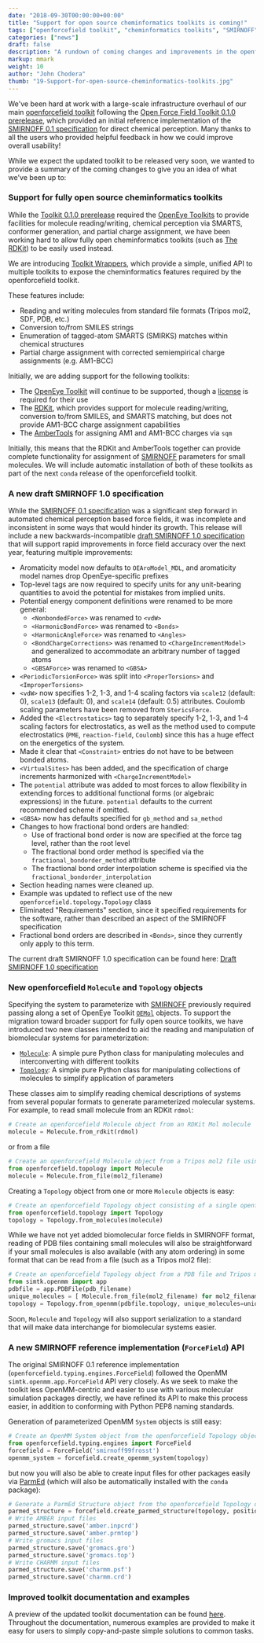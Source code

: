 ```yaml
---
date: "2018-09-30T00:00:00+00:00"
title: "Support for open source cheminformatics toolkits is coming!"
tags: ["openforcefield toolkit", "cheminformatics toolkits", "SMIRNOFF"]
categories: ["news"]
draft: false
description: "A rundown of coming changes and improvements in the openforcefield toolkit."
markup: mmark
weight: 10
author: "John Chodera"
thumb: "19-Support-for-open-source-cheminformatics-toolkits.jpg"
---
```


We've been hard at work with a large-scale infrastructure overhaul of our main [openforcefield toolkit](http://github.com/openforcefield/openforcefield) following the [Open Force Field Toolkit 0.1.0 prerelease](https://github.com/openforcefield/openforcefield/releases/tag/0.1.0), which provided an initial reference implementation of the [SMIRNOFF 0.1 specification](https://doi.org/10.1101/286542) for direct chemical perception.
Many thanks to all the users who provided helpful feedback in how we could improve overall usability!

While we expect the updated toolkit to be released very soon, we wanted to provide a summary of the coming changes to give you an idea of what we've been up to:

### Support for fully open source cheminformatics toolkits

While the [Toolkit 0.1.0 prerelease](https://github.com/openforcefield/openforcefield/releases/tag/0.1.0) required the [OpenEye Toolkits](https://docs.eyesopen.com/toolkits/python/index.html) to provide facilities for molecule reading/writing, chemical perception via SMARTS, conformer generation, and partial charge assignment, we have been working hard to allow fully open cheminformatics toolkits (such as [The RDKit](http://www.rdkit.org/)) to be easily used instead.

We are introducing [Toolkit Wrappers](https://open-forcefield-toolkit.readthedocs.io/en/topology/utils.html#toolkit-wrappers), which provide a simple, unified API to multiple toolkits to expose the cheminformatics features required by the openforcefield toolkit.

These features include:
* Reading and writing molecules from standard file formats (Tripos mol2, SDF, PDB, etc.)
* Conversion to/from SMILES strings
* Enumeration of tagged-atom SMARTS (SMIRKS) matches within chemical structures
* Partial charge assignment with corrected semiempirical charge assignments (e.g. AM1-BCC)

Initially, we are adding support for the following toolkits:
* The [OpenEye Toolkit](https://docs.eyesopen.com/toolkits/python/index.html) will continue to be supported, though a [license](https://www.eyesopen.com/pricing) is required for their use
* The [RDKit](http://www.rdkit.org), which provides support for molecule reading/writing, conversion to/from SMILES, and SMARTS matching, but does not provide AM1-BCC charge assignment capabilities
* The [AmberTools](http://ambermd.org/AmberTools.php) for assigning AM1 and AM1-BCC charges via `sqm`

Initially, this means that the RDKit and AmberTools together can provide complete functionality for assignment of [SMIRNOFF](https://open-forcefield-toolkit.readthedocs.io/en/topology/smirnoff.html) parameters for small molecules.
We will include automatic installation of both of these toolkits as part of the next `conda` release of the openforcefield toolkit.

### A new draft SMIRNOFF 1.0 specification

While the [SMIRNOFF 0.1 specification](https://doi.org/10.1101/286542) was a significant step forward in automated chemical perception based force fields, it was incomplete and inconsistent in some ways that would hinder its growth.
This release will include a new backwards-incompatible [draft SMIRNOFF 1.0 specification](https://open-forcefield-toolkit.readthedocs.io/en/topology/smirnoff.html) that will support rapid improvements in force field accuracy over the next year, featuring multiple improvements:

* Aromaticity model now defaults to `OEAroModel_MDL`, and aromaticity model names drop OpenEye-specific prefixes
* Top-level tags are now required to specify units for any unit-bearing quantities to avoid the potential for mistakes from implied units.
* Potential energy component definitions were renamed to be more general:
    * `<NonbondedForce>` was renamed to `<vdW>`
    * `<HarmonicBondForce>` was renamed to `<Bonds>`
    * `<HarmonicAngleForce>` was renamed to `<Angles>`
    * `<BondChargeCorrections>` was renamed to `<ChargeIncrementModel>` and generalized to accommodate an arbitrary number of tagged atoms
    * `<GBSAForce>` was renamed to `<GBSA>`    
* `<PeriodicTorsionForce>` was split into `<ProperTorsions>` and `<ImproperTorsions>`
* `<vdW>` now specifies 1-2, 1-3, and 1-4 scaling factors via `scale12` (default: 0), `scale13` (default: 0), and `scale14` (default: 0.5) attributes. Coulomb scaling parameters have been removed from `StericsForce`.
* Added the `<Electrostatics>` tag to separately specify 1-2, 1-3, and 1-4 scaling factors for electrostatics, as well as the method used to compute electrostatics (`PME`, `reaction-field`, `Coulomb`) since this has a huge effect on the energetics of the system.
* Made it clear that `<Constraint>` entries do not have to be between bonded atoms.
* `<VirtualSites>` has been added, and the specification of charge increments harmonized with `<ChargeIncrementModel>`
* The `potential` attribute was added to most forces to allow flexibility in extending forces to additional functional forms (or algebraic expressions) in the future. `potential` defaults to the current recommended scheme if omitted.
* `<GBSA>` now has defaults specified for `gb_method` and `sa_method`
* Changes to how fractional bond orders are handled:
    * Use of fractional bond order is now are specified at the force tag level, rather than the root level
    * The fractional bond order method is specified via the `fractional_bondorder_method` attribute
    * The fractional bond order interpolation scheme is specified via the `fractional_bondorder_interpolation`
* Section heading names were cleaned up.
* Example was updated to reflect use of the new `openforcefield.topology.Topology` class
* Eliminated "Requirements" section, since it specified requirements for the software, rather than described an aspect of the SMIRNOFF specification
* Fractional bond orders are described in `<Bonds>`, since they currently only apply to this term.

The current draft SMIRNOFF 1.0 specification can be found here: [Draft SMIRNOFF 1.0 specification](https://open-forcefield-toolkit.readthedocs.io/en/topology/smirnoff.html)

### New openforcefield `Molecule` and `Topology` objects

Specifying the system to parameterize with [SMIRNOFF](https://open-forcefield-toolkit.readthedocs.io/en/topology/smirnoff.html) previously required passing along a set of OpenEye Toolkit [`OEMol`](https://docs.eyesopen.com/toolkits/python/oechemtk/OEChemClasses/OEMol.html) objects.
To support the migration toward broader support for fully open source toolkits, we have introduced two new classes intended to aid the reading and manipulation of biomolecular systems for parameterization:
* [`Molecule`](https://open-forcefield-toolkit.readthedocs.io/en/topology/topology.html#molecule): A simple pure Python class for manipulating molecules and interconverting with different toolkits
* [`Topology`](https://open-forcefield-toolkit.readthedocs.io/en/topology/topology.html#topology): A simple pure Python class for manipulating collections of molecules to simplify application of parameters

These classes aim to simplify reading chemical descriptions of systems from several popular formats to generate parameterized molecular systems.
For example, to read small molecule from an RDKit `rdmol`:
```python
# Create an openforcefield Molecule object from an RDKit Mol molecule
molecule = Molecule.from_rdkit(rdmol)
```
or from a file
```python
# Create an openforcefield Molecule object from a Tripos mol2 file using whatever toolkit(s) are available
from openforcefield.topology import Molecule
molecule = Molecule.from_file(mol2_filename)
```
Creating a `Topology` object from one or more `Molecule` objects is easy:
```python
# Create an openforcefield Topology object consisting of a single openforcefield Molecule
from openforcefield.topology import Topology
topology = Topology.from_molecules(molecule)
```
While we have not yet added biomolecular force fields in SMIRNOFF format, reading of PDB files containing small molecules will also be straightforward if your small molecules is also available (with any atom ordering) in some format that can be read from a file (such as a Tripos mol2 file):
```python
# Create an openforcefield Topology object from a PDB file and Tripos mol2 files defining each component of the PDB file
from simtk.openmm import app
pdbfile = app.PDBFile(pdb_filename)
unique_molecules = [ Molecule.from_file(mol2_filename) for mol2_filename in mol2_filenames ]
topology = Topology.from_openmm(pdbfile.topology, unique_molecules=unique_molecules)
```

Soon, `Molecule` and `Topology` will also support serialization to a standard that will make data interchange for biomolecular systems easier.

### A new SMIRNOFF reference implementation (`ForceField`) API

The original SMIRNOFF 0.1 reference implementation (`openforcefield.typing.engines.ForceField`) followed the OpenMM `simtk.openmm.app.ForceField` API very closely.
As we seek to make the toolkit less OpenMM-centric and easier to use with various molecular simulation packages directly, we have refined its API to make this process easier, in addition to conforming with Python PEP8 naming standards.

Generation of parameterized OpenMM `System` objects is still easy:
```python
# Create an OpenMM System object from the openforcefield Topology object
from openforcefield.typing.engines import ForceField
forcefield = ForceField('smirnoff99frosst')
openmm_system = forcefield.create_openmm_system(topology)
```
but now you will also be able to create input files for other packages easily via [ParmEd](http://github.com/parmed/parmed) (which will also be automatically installed with the `conda` package):
```python
# Generate a ParmEd Structure object from the openforcefield Topology object, attaching positions
parmed_structure = forcefield.create_parmed_structure(topology, positions)
# Write AMBER input files
parmed_structure.save('amber.inpcrd')
parmed_structure.save('amber.prmtop')
# Write gromacs input files
parmed_structure.save('gromacs.gro')
parmed_structure.save('gromacs.top')
# Write CHARMM input files
parmed_structure.save('charmm.psf')
parmed_structure.save('charmm.crd')
```

### Improved toolkit documentation and examples

A preview of the updated toolkit documentation can be found [here](https://open-forcefield-toolkit.readthedocs.io/en/topology).
Throughout the documentation, numerous examples are provided to make it easy for users to simply copy-and-paste simple solutions to common tasks.
